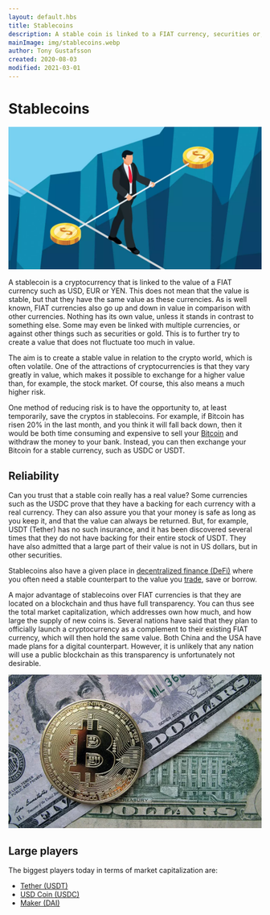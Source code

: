 ```yaml
---
layout: default.hbs
title: Stablecoins
description: A stable coin is linked to a FIAT currency, securities or, for example, gold. The purpose is to have a more stable value to trade against.
mainImage: img/stablecoins.webp
author: Tony Gustafsson
created: 2020-08-03
modified: 2021-03-01
---
```


# Stablecoins

![Stablecoins](../img/stablecoins.webp 'Stablecoins')

A stablecoin is a cryptocurrency that is linked to the value of a FIAT currency such as USD, EUR or YEN. This does not mean that the value is stable, but that they have the same value as these currencies. As is well known, FIAT currencies also go up and down in value in comparison with other currencies. Nothing has its own value, unless it stands in contrast to something else. Some may even be linked with multiple currencies, or against other things such as securities or gold. This is to further try to create a value that does not fluctuate too much in value.

The aim is to create a stable value in relation to the crypto world, which is often volatile. One of the attractions of cryptocurrencies is that they vary greatly in value, which makes it possible to exchange for a higher value than, for example, the stock market. Of course, this also means a much higher risk.

One method of reducing risk is to have the opportunity to, at least temporarily, save the cryptos in stablecoins. For example, if Bitcoin has risen 20% in the last month, and you think it will fall back down, then it would be both time consuming and expensive to sell your [Bitcoin](/cryptocurrencies/bitcoin.html) and withdraw the money to your bank. Instead, you can then exchange your Bitcoin for a stable currency, such as USDC or USDT.

## Reliability

Can you trust that a stable coin really has a real value? Some currencies such as the USDC prove that they have a backing for each currency with a real currency. They can also assure you that your money is safe as long as you keep it, and that the value can always be returned. But, for example, USDT (Tether) has no such insurance, and it has been discovered several times that they do not have backing for their entire stock of USDT. They have also admitted that a large part of their value is not in US dollars, but in other securities.

Stablecoins also have a given place in [decentralized finance (DeFi)](/market/decentralized-finance.html) where you often need a stable counterpart to the value you [trade](/market/trading.html), save or borrow.

A major advantage of stablecoins over FIAT currencies is that they are located on a blockchain and thus have full transparency. You can thus see the total market capitalization, which addresses own how much, and how large the supply of new coins is. Several nations have said that they plan to officially launch a cryptocurrency as a complement to their existing FIAT currency, which will then hold the same value. Both China and the USA have made plans for a digital counterpart. However, it is unlikely that any nation will use a public blockchain as this transparency is unfortunately not desirable.

![Digital dollar](../img/stablecoins-digital-dollar.webp 'Digital dollar')

## Large players

The biggest players today in terms of market capitalization are:

-   [Tether (USDT)](https://tether.to/)
-   [USD Coin (USDC)](https://www.circle.com/en/usdc)
-   [Maker (DAI)](https://makerdao.com/)
